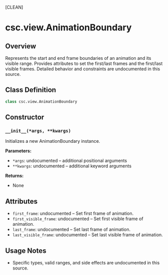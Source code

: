 [CLEAN]

# csc.view.AnimationBoundary

## Overview
Represents the start and end frame boundaries of an animation and its visible range. Provides attributes to set the first/last frames and the first/last visible frames. Detailed behavior and constraints are undocumented in this source.

## Class Definition
```python
class csc.view.AnimationBoundary
```

## Constructor

### `__init__(*args, **kwargs)`
Initializes a new AnimationBoundary instance.

**Parameters:**
- `*args`: undocumented – additional positional arguments
- `**kwargs`: undocumented – additional keyword arguments

**Returns:**
- None

## Attributes
- `first_frame`: undocumented – Set first frame of animation.
- `first_visible_frame`: undocumented – Set first visible frame of animation.
- `last_frame`: undocumented – Set last frame of animation.
- `last_visible_frame`: undocumented – Set last visible frame of animation.

## Usage Notes
- Specific types, valid ranges, and side effects are undocumented in this source.

